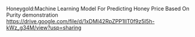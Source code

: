 Honeygold:Machine Learning Model For Predicting Honey Price Based On Purity demonstration
https://drive.google.com/file/d/1xDMI42RpZPP1lIT0f9z5I5h-kWz_g34M/view?usp=sharing
